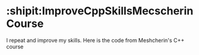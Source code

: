 # :shipit:ImproveCppSkillsMecscherinCourse
I repeat and improve my skills. Here is the code from Meshcherin's C++ course
